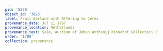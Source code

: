 ```yaml
---
pid: '5326'
object_id: '3825'
label: Fruit Garland with Offering to Ceres
provenance_date: Jul 21 1767
provenance_location: Netherlands
provenance_text: Sale, Auction of Johan Anthonij Kinschot Collection (for 1290 Gulden)
order: '1789'
collection: provenance
---
```

